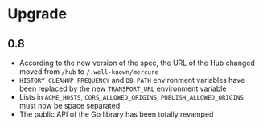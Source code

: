 # Upgrade

## 0.8

* According to the new version of the spec, the URL of the Hub changed moved from `/hub` to `/.well-known/mercure`
* `HISTORY_CLEANUP_FREQUENCY` and `DB_PATH` environment variables have been replaced by the new `TRANSPORT_URL` environment variable
* Lists in `ACME_HOSTS`, `CORS_ALLOWED_ORIGINS`, `PUBLISH_ALLOWED_ORIGINS` must now be space separated
* The public API of the Go library has been totally revamped
